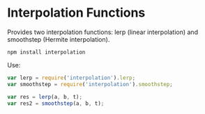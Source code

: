 # Interpolation Functions

Provides two interpolation functions: lerp (linear interpolation) and smoothstep (Hermite interpolation).

```npm install interpolation```


Use:

```js
var lerp = require('interpolation').lerp;
var smoothstep = require('interpolation').smoothstep;

var res = lerp(a, b, t);
var res2 = smoothstep(a, b, t);
```
